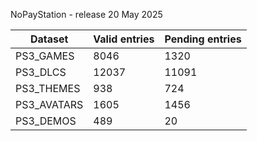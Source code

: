 NoPayStation - release 20 May 2025

|  Dataset  |Valid entries|Pending entries|
|-----------|-------------|---------------|
| PS3_GAMES |     8046    |      1320     |
|  PS3_DLCS |    12037    |     11091     |
| PS3_THEMES|     938     |      724      |
|PS3_AVATARS|     1605    |      1456     |
| PS3_DEMOS |     489     |       20      |